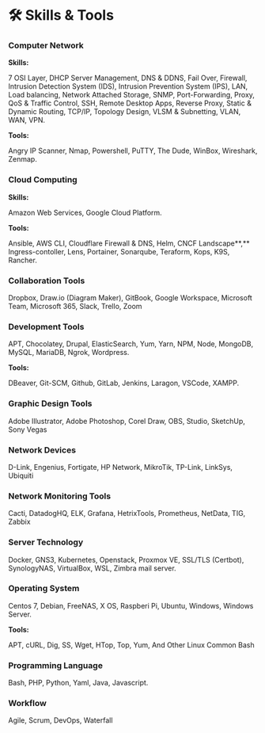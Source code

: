 # 🛠 Skills & Tools

### Computer Network

**Skills:**

7 OSI Layer, DHCP Server Management, DNS & DDNS, Fail Over, Firewall, Intrusion Detection System (IDS), Intrusion Prevention System (IPS), LAN, Load balancing, Network Attached Storage, SNMP, Port-Forwarding, Proxy, QoS & Traffic Control, SSH, Remote Desktop Apps, Reverse Proxy, Static & Dynamic Routing, TCP/IP, Topology Design, VLSM & Subnetting, VLAN, WAN, VPN.

**Tools:**

Angry IP Scanner, Nmap, Powershell, PuTTY, The Dude, WinBox, Wireshark, Zenmap.

### Cloud Computing

**Skills:**

Amazon Web Services, Google Cloud Platform.

**Tools:**

Ansible, AWS CLI, Cloudflare Firewall & DNS, Helm, CNCF Landscape**,** Ingress-contoller, Lens, Portainer, Sonarqube, Teraform, Kops, K9S, Rancher.

### Collaboration Tools

Dropbox, Draw.io (Diagram Maker), GitBook, Google Workspace, Microsoft Team, Microsoft 365, Slack, Trello, Zoom

### Development Tools

APT, Chocolatey, Drupal, ElasticSearch, Yum, Yarn, NPM, Node, MongoDB, MySQL, MariaDB, Ngrok, Wordpress.

**Tools:**

DBeaver, Git-SCM, Github, GitLab, Jenkins, Laragon, VSCode, XAMPP.

### Graphic Design Tools

Adobe Illustrator, Adobe Photoshop, Corel Draw, OBS, Studio, SketchUp, Sony Vegas

### Network Devices

D-Link, Engenius, Fortigate, HP Network, MikroTik, TP-Link, LinkSys, Ubiquiti

### Network Monitoring Tools

Cacti, DatadogHQ, ELK, Grafana, HetrixTools, Prometheus, NetData, TIG, Zabbix

### Server Technology

Docker, GNS3, Kubernetes, Openstack, Proxmox VE, SSL/TLS (Certbot), SynologyNAS, VirtualBox, WSL, Zimbra mail server.

### Operating System

Centos 7, Debian, FreeNAS, X OS, Raspberi Pi, Ubuntu, Windows, Windows Server.

**Tools:**

APT, cURL, Dig, SS, Wget, HTop, Top, Yum, And Other Linux Common Bash

### Programming Language

Bash, PHP, Python, Yaml, Java, Javascript.

### Workflow

Agile, Scrum, DevOps, Waterfall
